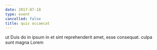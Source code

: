 ```yaml
---
date: 2017-07-18
type: event
cancelled: false
title: quis occaecat
---
```

ut Duis do in ipsum in et sint reprehenderit amet, esse consequat. culpa sunt magna Lorem